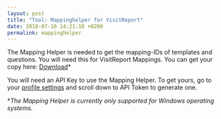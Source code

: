 ```yaml
---
layout: post
title: "Tool: Mappinghelper for VisitReport"
date: 2018-07-10 14:21:18 +0200
permalink: mappinghelper
---
```

The Mapping Helper is needed to get the mapping-IDs of templates and questions. You will need this for VisitReport Mappings.
You can get your copy here: [Download](https://github.com/snapADDY/snapaddy-mapping-doc/raw/master/files/MappingHelper.zip)*

You will need an API Key to use the Mapping Helper. To get yours, go to your [profile settings](https://app.snapaddy.com/profile-update) and scroll down to API Token to generate one.

**The Mapping Helper is currently only supported for Windows operating systems.*
